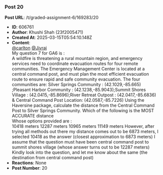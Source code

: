 ### Post 20
**Post URL**: /t/graded-assignment-6/169283/20
- **ID**: 606761
- **Author**: Khushi Shah (23f2005471)
- **Created At**: 2025-03-15T05:54:10.148Z
- **Content**:  
  <a class="mention" href="/u/carlton">@carlton</a> <a class="mention" href="/u/jivraj">@Jivraj</a><br>
My question 7 for GA6 is :<br>
A wildfire is threatening a rural mountain region, and emergency services need to coordinate evacuation routes for four remote communities. The Emergency Management Center is located at a central command post, and must plan the most efficient evacuation route to ensure rapid and safe community evacuation. The four communities are: Silver Springs Community : (42.1029,-85.665) ;Pleasant Harbor Community : (42.1238,-85.9043);Summit Shores Village : (42.0415,-85.8696);River Retreat Outpost : (42.0417,-85.6836) &amp; Central Command Post Location: (42.0587,-85.7226) Using the Haversine package, calculate the distance from the Central Command Post to Silver Springs Community. Which of the following is the MOST ACCURATE distance<br>
Whose options provided are :<br>
10418 meters
12287 meters
10965 meters
11149 meters
However, after trying all methods out there my distance comes out to be 6873 meters, I selected 10418 as the answer (closest approximation to 6873 meters)
I assume that the question must have been central command post to summit shores village (whose answer turns out to be 12287 meters)<br>
Kindly look into the question, and let me know about the same (the destination from central command post)
- **Reactions**: None
- **Post Number**: 20

